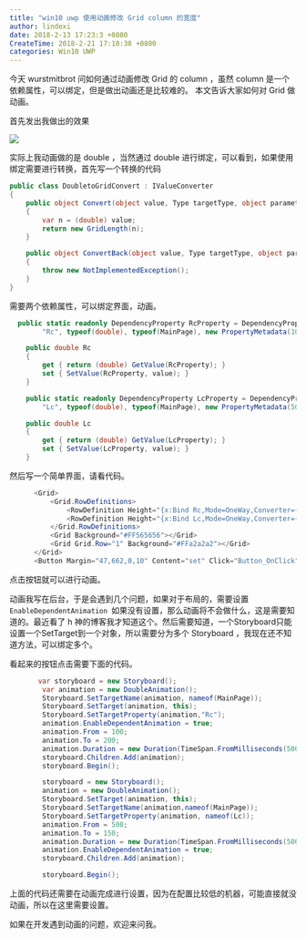 ```yaml
---
title: "win10 uwp 使用动画修改 Grid column 的宽度"
author: lindexi
date: 2018-2-13 17:23:3 +0800
CreateTime: 2018-2-21 17:10:38 +0800
categories: Win10 UWP
---
```


今天 wurstmitbrot 问如何通过动画修改 Grid 的 column ，虽然 column 是一个依赖属性，可以绑定，但是做出动画还是比较难的。
本文告诉大家如何对 Grid 做动画。

<!--more-->



首先发出我做出的效果

![](http://7xqpl8.com1.z0.glb.clouddn.com/34fdad35-5dfe-a75b-2b4b-8c5e313038e2%2F2017%25E5%25B9%25B48%25E6%259C%25883%25E6%2597%25A5%2520091908.gif)

实际上我动画做的是 double ，当然通过 double 进行绑定，可以看到，如果使用绑定需要进行转换，首先写一个转换的代码

```csharp
public class DoubletoGridConvert : IValueConverter
{
    public object Convert(object value, Type targetType, object parameter, string language)
    {
        var n = (double) value;
        return new GridLength(n);
    }

    public object ConvertBack(object value, Type targetType, object parameter, string language)
    {
        throw new NotImplementedException();
    }
}
```

需要两个依赖属性，可以绑定界面，动画。

```csharp
  public static readonly DependencyProperty RcProperty = DependencyProperty.Register(
        "Rc", typeof(double), typeof(MainPage), new PropertyMetadata(100d));

    public double Rc
    {
        get { return (double) GetValue(RcProperty); }
        set { SetValue(RcProperty, value); }
    }

    public static readonly DependencyProperty LcProperty = DependencyProperty.Register(
        "Lc", typeof(double), typeof(MainPage), new PropertyMetadata(500d));

    public double Lc
    {
        get { return (double) GetValue(LcProperty); }
        set { SetValue(LcProperty, value); }
    }
```

然后写一个简单界面，请看代码。

```csharp
      <Grid>
          <Grid.RowDefinitions>
              <RowDefinition Height="{x:Bind Rc,Mode=OneWay,Converter={StaticResource double}}"/>
              <RowDefinition Height="{x:Bind Lc,Mode=OneWay,Converter={StaticResource double}}"/>
          </Grid.RowDefinitions>
          <Grid Background="#FF565656"></Grid>
          <Grid Grid.Row="1" Background="#FFa2a2a2"></Grid>
      </Grid>
      <Button Margin="47,662,0,10" Content="set" Click="Button_OnClick"></Button>
```


点击按钮就可以进行动画。

动画我写在后台，于是会遇到几个问题，如果对于布局的，需要设置`EnableDependentAnimation `如果没有设置，那么动画将不会做什么，这是需要知道的。最近看了 h 神的博客我才知道这个。然后需要知道，一个Storyboard只能设置一个SetTarget到一个对象，所以需要分为多个 Storyboard ，我现在还不知道方法，可以绑定多个。

看起来的按钮点击需要下面的代码。

```csharp
       var storyboard = new Storyboard();
        var animation = new DoubleAnimation();
        Storyboard.SetTargetName(animation, nameof(MainPage));
        Storyboard.SetTarget(animation, this);
        Storyboard.SetTargetProperty(animation,"Rc");
        animation.EnableDependentAnimation = true;
        animation.From = 100;
        animation.To = 200;
        animation.Duration = new Duration(TimeSpan.FromMilliseconds(500));
        storyboard.Children.Add(animation);
        storyboard.Begin();

        storyboard = new Storyboard();
        animation = new DoubleAnimation();
        Storyboard.SetTarget(animation, this);
        Storyboard.SetTargetName(animation,nameof(MainPage));
        Storyboard.SetTargetProperty(animation, nameof(Lc));
        animation.From = 500;
        animation.To = 150;
        animation.Duration = new Duration(TimeSpan.FromMilliseconds(500));
        animation.EnableDependentAnimation = true;
        storyboard.Children.Add(animation);

        storyboard.Begin();
```

上面的代码还需要在动画完成进行设置，因为在配置比较低的机器，可能直接就没动画，所以在这里需要设置。

如果在开发遇到动画的问题，欢迎来问我。

